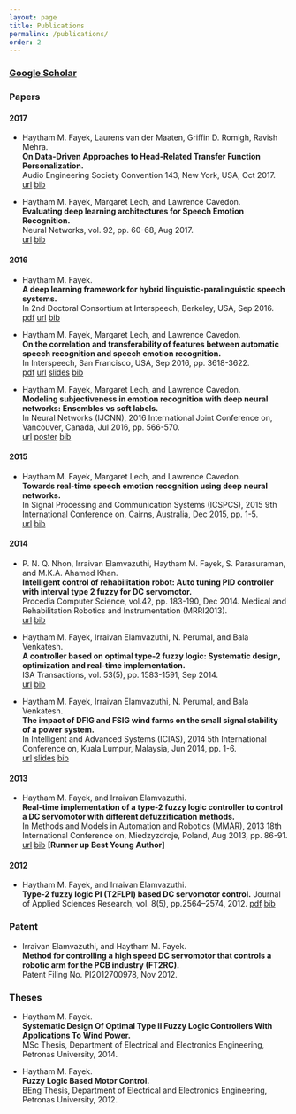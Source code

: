 ```yaml
---
layout: page
title: Publications
permalink: /publications/
order: 2
---
```


### [Google Scholar](https://scholar.google.com/citations?user=l5T9RtcAAAAJ&hl=en&authuser=1)


### Papers

#### 2017

- Haytham M. Fayek, Laurens van der Maaten, Griffin D. Romigh, Ravish Mehra.  
**On Data-Driven Approaches to Head-Related Transfer Function Personalization.**  
Audio Engineering Society Convention 143, New York, USA, Oct 2017.  
[url](http://www.aes.org/e-lib/browse.cfm?elib=19287)
[bib](../assets/bibtex/Fayek_aes17.bib)

- Haytham M. Fayek, Margaret Lech, and Lawrence Cavedon.  
**Evaluating deep learning architectures for Speech Emotion Recognition.**  
Neural Networks, vol. 92, pp. 60-68, Aug 2017.  
[url](http://doi.org/10.1016/j.neunet.2017.02.013)
[bib](../assets/bibtex/Fayek_nn17.bib)

#### 2016

- Haytham M. Fayek.  
**A deep learning framework for hybrid linguistic-paralinguistic speech systems.**  
In 2nd Doctoral Consortium at Interspeech, Berkeley, USA, Sep 2016.  
[pdf](http://www.isca-students.org/sites/default/files/2ndDC_paper_2.pdf)
[url](http://www.isca-students.org/?q=node/4809)
[bib](../assets/bibtex/Fayek_isdc16.bib)

- Haytham M. Fayek, Margaret Lech, and Lawrence Cavedon.  
**On the correlation and transferability of features between automatic speech recognition and speech emotion recognition.**  
In Interspeech, San Francisco, USA, Sep 2016, pp. 3618-3622.  
[pdf](http://www.isca-speech.org/archive/Interspeech_2016/pdfs/0868.PDF)
[url](http://www.isca-speech.org/archive/Interspeech_2016/abstracts/0868.html)
[slides](../assets/presentations/Fayek_is16.pdf)
[bib](../assets/bibtex/Fayek_is16.bib)

- Haytham M. Fayek, Margaret Lech, and Lawrence Cavedon.  
**Modeling subjectiveness in emotion recognition with deep neural networks: Ensembles vs soft labels.**  
In Neural Networks (IJCNN), 2016 International Joint Conference on, Vancouver, Canada, Jul 2016, pp. 566-570.  
[url](http://ieeexplore.ieee.org/abstract/document/7727250/)
[poster](../assets/presentations/Fayek_ijcnn16.pdf)
[bib](../assets/bibtex/Fayek_ijcnn16.bib)

#### 2015

- Haytham M. Fayek, Margaret Lech, and Lawrence Cavedon.  
**Towards real-time speech emotion recognition using deep neural networks.**  
In Signal Processing and Communication Systems (ICSPCS), 2015 9th International Conference on, Cairns, Australia, Dec 2015, pp. 1-5.  
[url](http://ieeexplore.ieee.org/xpl/login.jsp?tp=&arnumber=7391796&url=http%3A%2F%2Fieeexplore.ieee.org%2Fxpls%2Fabs_all.jsp%3Farnumber%3D7391796)
[bib](../assets/bibtex/Fayek_icspcs15.bib)

#### 2014

- P. N. Q. Nhon, Irraivan Elamvazuthi, Haytham M. Fayek, S. Parasuraman, and M.K.A. Ahamed Khan.  
**Intelligent control of rehabilitation robot: Auto tuning PID controller with interval type 2 fuzzy for DC servomotor.**  
Procedia Computer Science, vol.42, pp. 183-190, Dec 2014. Medical and Rehabilitation Robotics and Instrumentation (MRRI2013).  
[url](https://doi.org/10.1016/j.procs.2014.11.050)
[bib](../assets/bibtex/Fayek_pcs14.bib)

- Haytham M. Fayek, Irraivan Elamvazuthi, N. Perumal, and Bala Venkatesh.  
**A controller based on optimal type-2 fuzzy logic: Systematic design, optimization and real-time implementation.**  
ISA Transactions, vol. 53(5), pp. 1583-1591, Sep 2014.  
[url](http://doi.org/10.1016/j.isatra.2014.06.001)
[bib](../assets/bibtex/Fayek_isa14.bib)

- Haytham M. Fayek, Irraivan Elamvazuthi, N. Perumal, and Bala Venkatesh.  
**The impact of DFIG and FSIG wind farms on the small signal stability of a power system.**  
In Intelligent and Advanced Systems (ICIAS), 2014 5th International Conference on, Kuala Lumpur, Malaysia, Jun 2014, pp. 1-6.  
[url](http://ieeexplore.ieee.org/document/6869505/)
[slides](../assets/presentations/Fayek_icias16.pdf)
[bib](../assets/bibtex/Fayek_icias14.bib)

#### 2013

- Haytham M. Fayek, and Irraivan Elamvazuthi.  
**Real-time implementation of a type-2 fuzzy logic controller to control a DC servomotor with different defuzzification methods.**  
In Methods and Models in Automation and Robotics (MMAR), 2013 18th International Conference on, Miedzyzdroje, Poland, Aug 2013, pp. 86-91.  
[url](http://ieeexplore.ieee.org/xpl/articleDetails.jsp?arnumber=6669886)
[bib](../assets/bibtex/Fayek_mmar13.bib)
**[Runner up Best Young Author]**

#### 2012

- Haytham M. Fayek, and Irraivan Elamvazuthi.  
**Type-2 fuzzy logic PI (T2FLPI) based DC servomotor control.**
Journal of Applied Sciences Research, vol. 8(5), pp.2564–2574, 2012.
[pdf](http://www.aensiweb.com/old/jasr/jasr/2012/2564-2574.pdf)
[bib](../assets/bibtex/Fayek_jasr12.bib)

### Patent

- Irraivan Elamvazuthi, and Haytham M. Fayek.  
**Method for controlling a high speed DC servomotor that controls a robotic arm for the PCB industry (FT2RC).**  
Patent Filing No. PI2012700978, Nov 2012.  


### Theses

- Haytham M. Fayek.  
**Systematic Design Of Optimal Type II Fuzzy Logic Controllers With Applications To Wind Power.**  
MSc Thesis, Department of Electrical and Electronics Engineering, Petronas University, 2014.

- Haytham M. Fayek.  
**Fuzzy Logic Based Motor Control.**  
BEng Thesis, Department of Electrical and Electronics Engineering, Petronas University, 2012.
